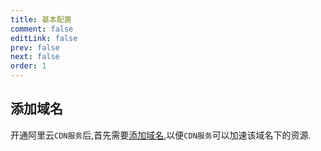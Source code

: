 ```yaml
---
title: 基本配置
comment: false
editLink: false
prev: false
next: false
order: 1
---
```


## 添加域名

开通阿里云`CDN服务`后,首先需要[添加域名](https://cdn.console.aliyun.com/domain/list),以便`CDN服务`可以加速该域名下的资源.

<VidStack   src="https://cruldra-pic.oss-cn-hangzhou.aliyuncs.com/%E9%98%BF%E9%87%8C%E4%BA%91cdn%E9%85%8D%E7%BD%AE%E5%AE%8C%E6%95%B4%E6%B5%81%E7%A8%8B.avi" />
